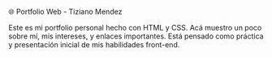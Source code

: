 🌐 Portfolio Web - Tiziano Mendez

Este es mi portfolio personal hecho con HTML y CSS. Acá muestro un poco sobre mí, mis intereses, y enlaces importantes. Está pensado como práctica y presentación inicial de mis habilidades front-end.
